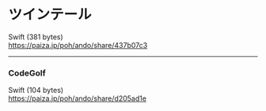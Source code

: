 ツインテール
============
  
  
Swift (381 bytes)  
https://paiza.jp/poh/ando/share/437b07c3  
  
  
-----  
### CodeGolf  
  
Swift (104 bytes)    
https://paiza.jp/poh/ando/share/d205ad1e    

